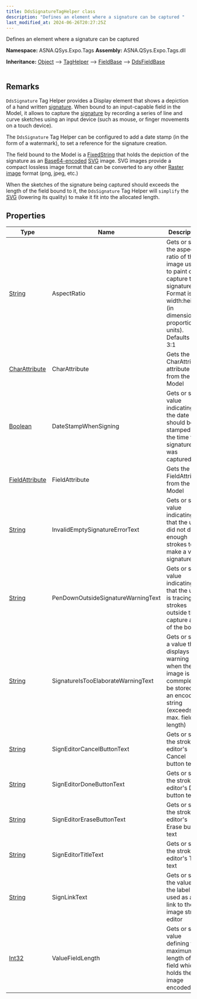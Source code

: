 ```yaml
---
title: DdsSignatureTagHelper class
description: "Defines an element where a signature can be captured "
last_modified_at: 2024-06-26T20:27:25Z
---
```


Defines an element where a signature can be captured

**Namespace:** ASNA.QSys.Expo.Tags
**Assembly:** ASNA.QSys.Expo.Tags.dll

**Inheritance:** [Object](https://docs.microsoft.com/en-us/dotnet/api/system.object) --> [TagHelper](https://learn.microsoft.com/en-us/dotnet/api/microsoft.aspnetcore.razor.taghelpers.taghelper?view=aspnetcore-8.0) --> [FieldBase](/reference/expo/qsys-expo-tags/field-base.html) --> [DdsFieldBase](/reference/expo/qsys-expo-tags/dds-field-base.html)
<br>
<br>

## Remarks

`DdsSignature` Tag Helper provides a Display element that shows a depiction of a hand written [signature](https://en.wikipedia.org/wiki/Signature).
When bound to an input-capable field in the Model, it allows to capture the [signature](https://en.wikipedia.org/wiki/Signature) by recording a series of line and curve sketches using an input device (such as mouse, or finger movements on a touch device).

The `DdsSignature` Tag Helper can be configured to add a date stamp (in the form of a watermark), to set a reference for the signature creation.

The field bound to the Model is a [FixedString](/concepts/program-structure/qsys-fixedtypes.html#asnaqsysfixedstring) that holds the depiction of the signature as an [Base64-encoded](https://en.wikipedia.org/wiki/Base64) [SVG](https://en.wikipedia.org/wiki/Scalable_Vector_Graphics) image. SVG images provide a compact lossless image format that can be converted to any other [Raster image](https://en.wikipedia.org/wiki/Raster_graphics) format (png, jpeg, etc.)

When the sketches of the signature being captured should exceeds the length of the field bound to it, the `DdsSignature` Tag Helper will `simplify` the [SVG](https://en.wikipedia.org/wiki/Scalable_Vector_Graphics) (lowering its quality) to make it fit into the allocated length.

## Properties

| Type | Name | Description
| --- | --- | --- 
| [String](https://learn.microsoft.com/en-us/dotnet/api/system.string?view=net-8.0) | AspectRatio | Gets or sets the aspect-ratio of the image used to paint or capture the signature. Format is width:height (in dimension proportion units). Defaults to 3:1 |
| [CharAttribute](/reference/expo/qsys-expo-model/char-attribute.html) | CharAttribute | Gets the CharAttribute attribute from the Model |
| [Boolean](https://docs.microsoft.com/en-us/dotnet/api/system.boolean) | DateStampWhenSigning | Gets or sets value indicating if the date should be stamped at the time the signature was captured |
| [FieldAttribute](/reference/expo/qsys-expo-model/field-attribute.html) | FieldAttribute | Gets the FieldAttribute from the Model |
| [String](https://learn.microsoft.com/en-us/dotnet/api/system.string?view=net-8.0) | InvalidEmptySignatureErrorText | Gets or sets value indicating that the user did not draw enough strokes to make a valid signature |
| [String](https://learn.microsoft.com/en-us/dotnet/api/system.string?view=net-8.0) | PenDownOutsideSignatureWarningText | Gets or sets value indicating that the user is tracing strokes outside the capture area of the box |
| [String](https://learn.microsoft.com/en-us/dotnet/api/system.string?view=net-8.0) | SignatureIsTooElaborateWarningText | Gets or sets a value that displays as a warning when the image is too commplex to be stored in an encoded string (exceeds max. field length) |
| [String](https://learn.microsoft.com/en-us/dotnet/api/system.string?view=net-8.0) | SignEditorCancelButtonText | Gets or sets the stroke editor's Cancel button text |
| [String](https://learn.microsoft.com/en-us/dotnet/api/system.string?view=net-8.0) | SignEditorDoneButtonText | Gets or sets the stroke editor's Done button text |
| [String](https://learn.microsoft.com/en-us/dotnet/api/system.string?view=net-8.0) | SignEditorEraseButtonText | Gets or sets the stroke editor's Erase button text |
| [String](https://learn.microsoft.com/en-us/dotnet/api/system.string?view=net-8.0) | SignEditorTitleText | Gets or sets the stroke editor's Title text  |
| [String](https://learn.microsoft.com/en-us/dotnet/api/system.string?view=net-8.0) | SignLinkText | Gets or sets the value of the label used as a link to the image stroke editor |
| [Int32](https://learn.microsoft.com/en-us/dotnet/csharp/language-reference/builtin-types/integral-numeric-types) | ValueFieldLength | Gets or sets value defining the maximum length of the field which holds the image encoded   |
